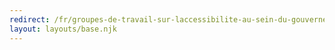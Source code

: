 ```yaml
---
redirect: /fr/groupes-de-travail-sur-laccessibilite-au-sein-du-gouvernement-du-canada/
layout: layouts/base.njk
---
```

